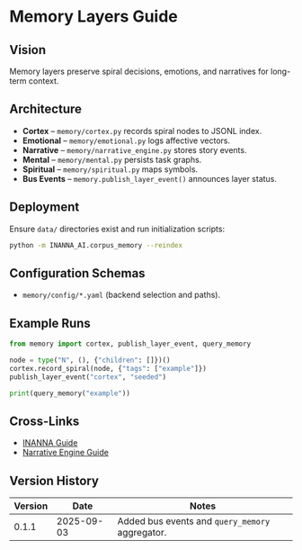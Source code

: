 # Memory Layers Guide

## Vision
Memory layers preserve spiral decisions, emotions, and narratives for long-term context.

## Architecture
- **Cortex** – `memory/cortex.py` records spiral nodes to JSONL index.
- **Emotional** – `memory/emotional.py` logs affective vectors.
- **Narrative** – `memory/narrative_engine.py` stores story events.
- **Mental** – `memory/mental.py` persists task graphs.
- **Spiritual** – `memory/spiritual.py` maps symbols.
- **Bus Events** – `memory.publish_layer_event()` announces layer status.

## Deployment
Ensure `data/` directories exist and run initialization scripts:
```bash
python -m INANNA_AI.corpus_memory --reindex
```

## Configuration Schemas
- `memory/config/*.yaml` (backend selection and paths).

## Example Runs
```python
from memory import cortex, publish_layer_event, query_memory

node = type("N", (), {"children": []})()
cortex.record_spiral(node, {"tags": ["example"]})
publish_layer_event("cortex", "seeded")

print(query_memory("example"))
```

## Cross-Links
- [INANNA Guide](INANNA_GUIDE.md)
- [Narrative Engine Guide](narrative_engine_GUIDE.md)

## Version History
| Version | Date | Notes |
|---------|------|-------|
| 0.1.1 | 2025-09-03 | Added bus events and `query_memory` aggregator. |
